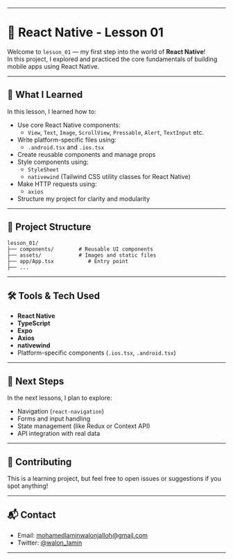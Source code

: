 
---

# 📱 React Native - Lesson 01

Welcome to `lesson_01` — my first step into the world of **React Native**!  
In this project, I explored and practiced the core fundamentals of building mobile apps using React Native.

---

## 🚀 What I Learned

In this lesson, I learned how to:

- Use core React Native components:
  - `View`, `Text`, `Image`, `ScrollView`, `Pressable`, `Alert`, `TextInput` etc.
- Write platform-specific files using:
  - `.android.tsx` and `.ios.tsx`
- Create reusable components and manage props
- Style components using:
  - `StyleSheet`
  - `nativewind` (Tailwind CSS utility classes for React Native)
- Make HTTP requests using:
  - `axios`
- Structure my project for clarity and modularity

---

## 📂 Project Structure

```
lesson_01/
├── components/        # Reusable UI components
├── assets/            # Images and static files
├── app/App.tsx           # Entry point
├── ...
```

---

## 🛠 Tools & Tech Used

- **React Native**
- **TypeScript**
- **Expo**
- **Axios**
- **nativewind**
- Platform-specific components (`.ios.tsx`, `.android.tsx`)

---

## 🧠 Next Steps

In the next lessons, I plan to explore:
- Navigation (`react-navigation`)
- Forms and input handling
- State management (like Redux or Context API)
- API integration with real data

---

## 🤝 Contributing

This is a learning project, but feel free to open issues or suggestions if you spot anything!

---

## 📬 Contact

- Email: [mohamedlaminwalonjalloh@gmail.com](mailto:mohamedlaminwalonjalloh@gmail.com)
- Twitter: [@walon_lamin](https://twitter.com/walon_lamin)

---
